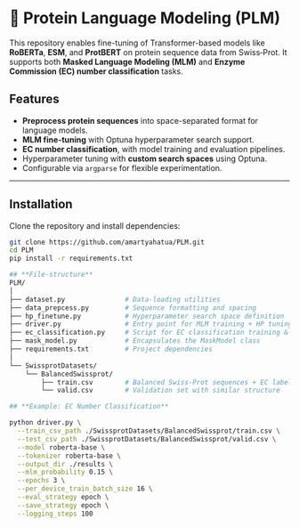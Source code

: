 # 🧬 Protein Language Modeling (PLM)

This repository enables fine-tuning of Transformer-based models like **RoBERTa**, **ESM**, and **ProtBERT** on protein sequence data from Swiss‑Prot. It supports both **Masked Language Modeling (MLM)** and **Enzyme Commission (EC) number classification** tasks.

## Features

- **Preprocess protein sequences** into space-separated format for language models.
- **MLM fine-tuning** with Optuna hyperparameter search support.
- **EC number classification**, with model training and evaluation pipelines.
- Hyperparameter tuning with **custom search spaces** using Optuna.
- Configurable via `argparse` for flexible experimentation.

---

## Installation

Clone the repository and install dependencies:

```bash
git clone https://github.com/amartyahatua/PLM.git
cd PLM
pip install -r requirements.txt

## **File-structure** 
PLM/
│
├── dataset.py               # Data-loading utilities
├── data_prepcess.py         # Sequence formatting and spacing
├── hp_finetune.py           # Hyperparameter search space definition
├── driver.py                # Entry point for MLM training + HP tuning
├── ec_classification.py     # Script for EC classification training & evaluation
├── mask_model.py            # Encapsulates the MaskModel class
├── requirements.txt         # Project dependencies
│
└── SwissprotDatasets/
    └── BalancedSwissprot/
        ├── train.csv        # Balanced Swiss‑Prot sequences + EC labels
        └── valid.csv        # Validation set with similar structure

## **Example: EC Number Classification**

python driver.py \
  --train_csv_path ./SwissprotDatasets/BalancedSwissprot/train.csv \
  --test_csv_path ./SwissprotDatasets/BalancedSwissprot/valid.csv \
  --model roberta-base \
  --tokenizer roberta-base \
  --output_dir ./results \
  --mlm_probability 0.15 \
  --epochs 3 \
  --per_device_train_batch_size 16 \
  --eval_strategy epoch \
  --save_strategy epoch \
  --logging_steps 100
